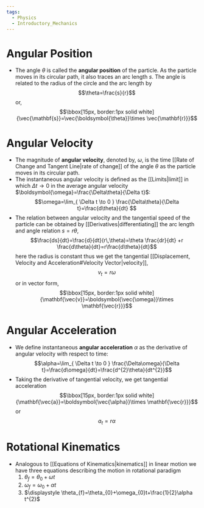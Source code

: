 ```yaml
---
tags:
  - Physics
  - Introductory_Mechanics
---
```

# Angular Position 
- The angle $\theta$ is called the **angular position** of the particle. As the particle moves in its circular path, it also traces an arc length $s$. The angle is related to the radius of the circle and the arc length by $$\theta=\frac{s}{r}$$or,$$\bbox[15px, border:1px solid white]{\vec{\mathbf{s}}=\vec{\boldsymbol{\theta}}\times \vec{\mathbf{r}}}$$
# Angular Velocity 
- The magnitude of **angular velocity**, denoted by, $\omega$, is the time [[Rate of Change and Tangent Line|rate of change]] of the angle $\theta$ as the particle moves in its circular path.
- The instantaneous angular velocity is defined as the [[Limits|limit]] in which $\Delta t\to 0$ in the average angular velocity $\boldsymbol{\omega}=\frac{\Delta\theta}{\Delta t}$:$$\omega=\lim_{ \Delta t \to 0 } \frac{\Delta\theta}{\Delta t}=\frac{d\theta}{dt} $$
- The relation between angular velocity and the tangential speed of the particle can be obtained by [[Derivatives|differentiating]] the arc length and angle relation $s=r\theta$,$$\frac{ds}{dt}=\frac{d}{dt}(r\,\theta)=\theta \frac{dr}{dt} +r \frac{d\theta}{dt}=r\frac{d\theta}{dt}$$here the radius is constant thus we get the tangential [[Displacement, Velocity and Acceleration#Velocity Vector|velocity]], $$v_{t}=r\omega$$or in vector form,$$\bbox[15px, border:1px solid white]{\mathbf{\vec{v}}=\boldsymbol{\vec{\omega}}\times \mathbf{\vec{r}}}$$
# Angular Acceleration 
- We define instantaneous **angular acceleration** $\alpha$ as the derivative of angular velocity with respect to time:$$\alpha=\lim_{ \Delta t \to 0 } \frac{\Delta\omega}{\Delta t}=\frac{d\omega}{dt}=\frac{d^{2}\theta}{dt^{2}}$$
- Taking the derivative of tangential velocity, we get tangential acceleration $$\bbox[15px, border:1px solid white]{\mathbf{\vec{a}}=\boldsymbol{\vec{\alpha}}\times \mathbf{\vec{r}}}$$or $$a_{t}=r\alpha$$
# Rotational Kinematics 
- Analogous to [[Equations of Kinematics|kinematics]] in linear motion we have three equations describing the motion in rotational paradigm
	1. $\displaystyle \theta_{f}=\theta_{0}+\omega t$
	2. $\displaystyle\omega_{f}=\omega_{0}+\alpha t$
	3. $\displaystyle \theta_{f}=\theta_{0}+\omega_{0}t+\frac{1}{2}\alpha t^{2}$
